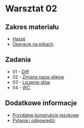 # Warsztat 02

## Zakres materiału
* [Hasze](https://github.com/slimakuj/perl/blob/master/class02/lecture.md#hasze)
* [Operacje na plikach](https://github.com/slimakuj/perl/blob/master/class02/lecture.md#operacje-na-plikach)

## Zadania
* 01 \- [Diff](https://github.com/slimakuj/perl/blob/master/class02/exercises/ex01-diff.md)
* 02 \- [Zmiana nazw plików](https://github.com/slimakuj/perl/blob/master/class02/exercises/ex02-rename.md)
* 03 \- [Liczenie słów](https://github.com/slimakuj/perl/blob/master/class02/exercises/ex03-counter.md)
* 04 \- [WC](https://github.com/slimakuj/perl/blob/master/class02/exercises/ex04-wc.md)

## Dodatkowe informacje
* [Przydatne konstrukcje językowe](https://github.com/slimakuj/perl/blob/master/class02/useful-constructs.md)
* [Pytania i odpowiedzi](https://github.com/slimakuj/perl/blob/master/class02/questions-and-answers.md)
